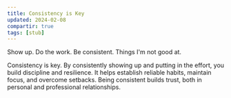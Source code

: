 ```yaml
---
title: Consistency is Key
updated: 2024-02-08
compartir: true
tags: [stub]
---
```


Show up. Do the work. Be consistent. Things I'm not good at.

Consistency is key. By consistently showing up and putting in the effort, you build discipline and resilience. It helps establish reliable habits, maintain focus, and overcome setbacks. Being consistent builds trust, both in personal and professional relationships.
